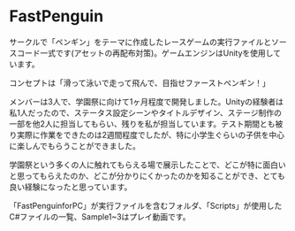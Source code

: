 # FastPenguin
サークルで「ペンギン」をテーマに作成したレースゲームの実行ファイルとソースコード一式です(アセットの再配布対策)。ゲームエンジンはUnityを使用しています。

コンセプトは「滑って泳いで走って飛んで、目指せファーストペンギン！」

メンバーは3人で、学園祭に向けて1ヶ月程度で開発しました。Unityの経験者は私1人だったので、ステータス設定シーンやタイトルデザイン、ステージ制作の一部を他2人に担当してもらい、残りを私が担当しています。テスト期間とも被り実際に作業をできたのは2週間程度でしたが、特に小学生ぐらいの子供を中心に楽しんでもらうことができました。

学園祭という多くの人に触れてもらえる場で展示したことで、どこが特に面白いと思ってもらえたのか、どこが分かりにくかったのかを知ることができ、とても良い経験になったと思っています。

「FastPenguinforPC」が実行ファイルを含むフォルダ、「Scripts」が使用したC#ファイルの一覧、Sample1~3はプレイ動画です。